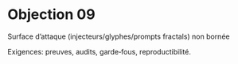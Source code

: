 # Objection 09
Surface d’attaque (injecteurs/glyphes/prompts fractals) non bornée

Exigences: preuves, audits, garde‑fous, reproductibilité.
